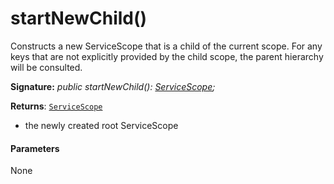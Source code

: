 # startNewChild()




Constructs a new ServiceScope that is a child of the current scope. For any keys that are not explicitly provided by the child scope, the parent hierarchy will be consulted.

**Signature:** _public startNewChild(): [ServiceScope](../sp-core-library/servicescope.md);_

**Returns**: [`ServiceScope`](../sp-core-library/servicescope.md)



- the newly created root ServiceScope

#### Parameters
None


